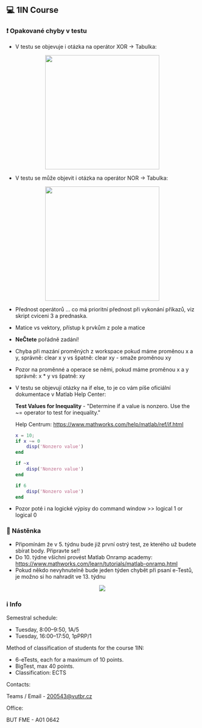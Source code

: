 ## :computer: 1IN Course

### :heavy_exclamation_mark: Opakované chyby v testu

* V testu se objevuje i otázka na operátor XOR -> Tabulka:

<p align="center">
<img height="300px" src="https://it-slovnik.cz/img/pojmy/xor-pravdivostni-tabulka.png">
</p>

* V testu se může objevit i otázka na operátor NOR -> Tabulka:

<p align="center">
<img height="300px" src="https://it-slovnik.cz/img/pojmy/hradlo-nor-pravdivostni-tabulka.png">
</p>

* Přednost operátorů ... co má prioritní přednost při vykonání příkazů, viz skript cviceni 3 a prednaska.
* Matice vs vektory, přístup k prvkům z pole a matice
* **NeČtete** pořádně zadání! 
* Chyba při mazání proměných z workspace pokud máme proměnou x a y, správně: clear x y vs špatně: clear xy - smaže proměnou xy
* Pozor na proměnné a operace se němi, pokud máme proměnou x a y správně: x * y vs špatně: xy 

* V testu se objevují otázky na if else, to je co vám píše oficiální dokumentace v Matlab Help Center:

  **Test Values for Inequality** - "Determine if a value is nonzero. Use the ~= operator to test for inequality."

  Help Centrum: https://www.mathworks.com/help/matlab/ref/if.html

  ```matlab
  x = 10;
  if x ~= 0
      disp('Nonzero value')
  end
  
  if ~x
      disp('Nonzero value')
  end
  
  if 6
      disp('Nonzero value')
  end
  ```
  
* Pozor poté i na logické výpisy do command window >> logical 1 or logical 0 

### :newspaper: Nástěnka 

* Připomínám že v 5. týdnu bude již první ostrý test, ze kterého už budete sbírat body. Připravte se!!
* Do 10. týdne všichni provést Matlab Onramp academy: https://www.mathworks.com/learn/tutorials/matlab-onramp.html
* Pokud někdo nevyhnutelně bude jeden týden chybět při psaní e-Testů, je možno si ho nahradit ve 13. týdnu

<p align="center"><img src="https://i.imgflip.com/6wwd1x.jpg"/></p>

### :information_source: Info

Semestral schedule:

* Tuesday, 8:00–9:50, 1A/5
* Tuesday, 16:00–17:50, 1pPRP/1

Method of classification of students for the course 1IN:

* 6-eTests, each for a maximum of 10 points.
* BigTest, max 40 points.
* Classification: ECTS

Contacts:

Teams / Email - 200543@vutbr.cz

Office:

BUT FME - A01 0642
